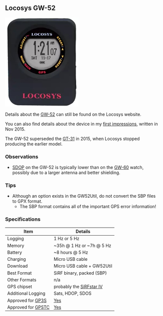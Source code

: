 ## Locosys GW-52

![apex-pro](img/gw-52-black.jpg)



Details about the [GW-52](https://www.locosystech.com/en/product/gps-handheld-data-logger-gw-52.html) can still be found on the Locosys website.

You can also find details about the device in my [first impressions](first-impressions.md), written in Nov 2015.

The GW-52 superseded the [GT-31](../gt-31/README.md) in 2015, when Locosys stopped producing the earlier model.



### Observations

- [SDOP](https://nujournal.net/estimating-accuracy-of-gps-doppler-speed-measurement-using-speed-dilution-of-precision-sdop-parameter/) on the GW-52 is typically lower than on the [GW-60](../gw-60/README.md) watch, possibly due to a larger antenna and better shielding.



### Tips

- Although an option exists in the GW52Util, do not convert the SBP files to GPX format.
  - The SBP format contains all of the important GPS error information!



### Specifications

| Item          | Details                       |
| ------------- | ----------------------------- |
| Logging       | 1 Hz or 5 Hz                    |
| Memory        | ~35h @ 1 Hz or ~7h @ 5 Hz |
| Battery       | ~8 hours @ 5 Hz                |
| Charging      | Micro USB cable               |
| Download      | Micro USB cable + GW52Util    |
| Best Format   | SiRF binary, packed (SBP)     |
| Other Formats | n/a                           |
| GPS chipset   | probably the [SiRFstar IV](https://www.qualcomm.com/products/application/automotive/positioning-solutions/sirfstar-iv-4e) |
| Additional Logging | Sats, HDOP, SDOS |
| Approved for [GP3S](https://www.gps-speedsurfing.com/) | [Yes](https://www.gps-speedsurfing.com/default.aspx?mnu=item&item=GTx) |
| Approved for [GPSTC](https://www.gpsteamchallenge.com.au/) | [Yes](https://www.gpsteamchallenge.com.au/pages/rules)      |
